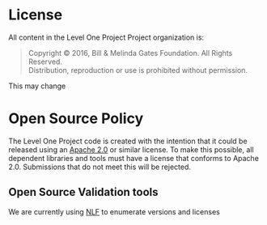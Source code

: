 # License
All content in the Level One Project Project organization is:

> Copyright © 2016, Bill & Melinda Gates Foundation.  All Rights Reserved.  
> Distribution, reproduction or use is prohibited without permission.

This may change

# Open Source Policy
The Level One Project code is created with the intention that it could be released using an [Apache 2.0](https://www.apache.org/licenses/LICENSE-2.0) or similar license. To make this possible, all dependent libraries and tools must have a license that conforms to Apache 2.0. Submissions that do not meet this will be rejected.

## Open Source Validation tools
We are currently using [NLF](https://www.npmjs.com/package/nlf) to enumerate versions and licenses
